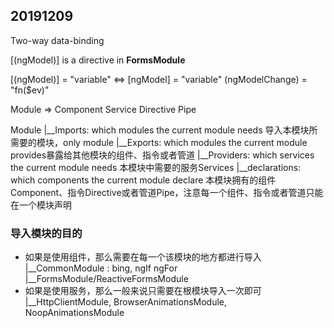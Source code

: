 ## 20191209

Two-way data-binding

[(ngModel)] is a directive in **FormsModule**

[(ngModel)] = "variable" <=> [ngModel] = "variable" (ngModelChange) = "fn($ev)"


Module => Component Service Directive Pipe

Module
|__Imports: which modules the current module needs 导入本模块所需要的模块，only module
|__Exports: which modules the current module provides暴露给其他模块的组件、指令或者管道
|__Providers: which services the current module needs 本模块中需要的服务Services
|__declarations: which components the current module declare 本模块拥有的组件Component、指令Directive或者管道Pipe，注意每一个组件、指令或者管道只能在一个模块声明

### 导入模块的目的
- 如果是使用组件，那么需要在每一个该模块的地方都进行导入 
  |__CommonModule : bing, ngIf ngFor
  |__FormsModule/ReactiveFormsModule
- 如果是使用服务，那么一般来说只需要在根模块导入一次即可
  |__HttpClientModule, BrowserAnimationsModule, NoopAnimationsModule